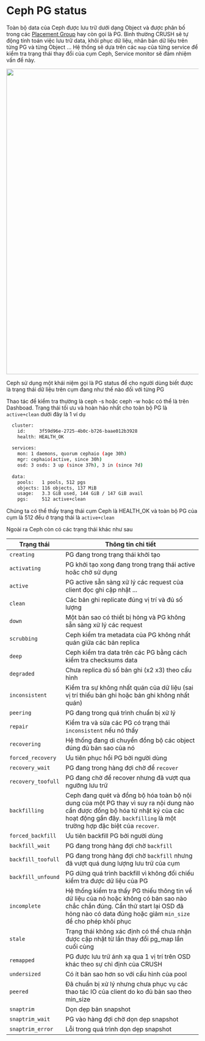 # Ceph PG status

Toàn bộ data của Ceph được lưu trữ dưới dạng Object và được phân bố trong các [Placement Group](Kiến%20trúc%2C%20thành%20phần%20của%20Ceph/ceph-pg.md) hay còn gọi là PG. Bình thường CRUSH sẽ tự động tính toán việc lưu trữ data, khôi phục dữ liệu, nhân bản dữ liệu trên từng PG và từng Object ... Hệ thống sẽ dựa trên các `map` của từng service để kiểm tra trạng thái thay đổi của cụm Ceph, Service monitor sẽ đảm nhiệm vấn đề này. 

<p align="center">
<img src="https://user-images.githubusercontent.com/79830542/184801591-c429d17b-fffb-463f-9cfe-3ab48f990a14.png" width="800">
</p>

Ceph sử dụng một khái niệm gọi là PG status để cho người dùng biết được là trạng thái dữ liệu trên cụm đang như thế nào đối với từng PG 

Thao tác để kiểm tra thường là ceph -s hoặc ceph -w hoặc có thể là trên Dashboad. Trạng thái tối ưu và hoàn hảo nhất cho toàn bộ PG là `active+clean` dưới đây là 1 ví dụ 

```sh 
  cluster:
    id:     3f59d96e-2725-4b0c-b726-baae012b3928
    health: HEALTH_OK
 
  services:
    mon: 1 daemons, quorum cephaio (age 30h)
    mgr: cephaio(active, since 30h)
    osd: 3 osds: 3 up (since 37h), 3 in (since 7d)
 
  data:
    pools:   1 pools, 512 pgs
    objects: 116 objects, 137 MiB
    usage:   3.3 GiB used, 144 GiB / 147 GiB avail
    pgs:     512 active+clean

```

Chúng ta có thể thấy trạng thái cụm Ceph là HEALTH_OK và toàn bộ PG của cụm là 512 đều ở trạng thái là `active+clean`

Ngoài ra Ceph còn có các trạng thái khác như sau 

|Trạng thái|Thông tin chi tiết                             |
|----------|-----------------------------------------------|
|`creating`| PG đang trong trạng thái khởi tạo             |
|`activating`| PG khởi tạo xong đang trong trạng thái active hoăc chờ sử dụng|
|`active`  | PG active sẵn sàng xử lý các request của client đọc ghi cập nhật ... |
|`clean`   | Các bản ghi replicate đúng vị trí và đủ số lượng|
|`down`    | Một bản sao có thiết bị hỏng và PG không sẵn sàng xử lý các request|
|`scrubbing`| Ceph kiểm tra metadata của PG không nhất quán giữa các bản replica|
|`deep`    | Ceph kiểm tra data trên các PG bằng cách kiểm tra checksums data |
|`degraded`| Chưa replica đủ số bản ghi (x2 x3) theo cấu hình |
|`inconsistent`| Kiểm tra sự không nhất quán của dữ liệu (sai vị trí thiếu bản ghi hoặc bản ghi không nhất quán)|
|`peering` | PG đang trong quá trình chuẩn bị xử lý        |
|`repair`  | Kiểm tra và sửa các PG có trạng thái `inconsistent` nếu nó thấy |
|`recovering`| Hệ thống đang di chuyển đồng bộ các object đúng đủ bản sao của nó |
|`forced_recovery`| Ưu tiên phục hồi PG bởi người dùng            |
|`recovery_wait`| PG đang trong hàng đợi chờ để `recover`       |
|`recovery_toofull`| PG đang chờ để recover nhưng đã vượt qua ngưỡng lưu trữ |
|`backfilling`| Ceph đang quét và đồng bộ hóa toàn bộ nội dung của một PG thay vì suy ra nội dung nào cần được đồng bộ hóa từ nhật ký của các hoạt động gần đây. `backfilling` là một trường hợp đặc biệt của `recover`.|
|`forced_backfill`| Ưu tiên backfill PG bởi người dùng            |
|`backfill_wait`| PG đang trong hàng đợi chờ `backfill`         |
|`backfill_toofull`|  PG đang trong hàng đợi chờ `backfill` nhưng đã vượt quá dung lượng lưu trữ của cụm|
|`backfill_unfound`| PG dừng quá trình backfill vì không đối chiếu kiểm tra được dữ liệu của PG|
|`incomplete`| Hệ thống kiểm tra thấy PG thiếu thông tin về dữ liệu của nó hoặc không có bản sao nào chắc chắn đúng. Cần thử start lại OSD đã hỏng nào có data đúng hoặc giảm `min_size` để cho phép khôi phục|
|`stale`   | Trạng thái không xác định có thể chưa nhận được cập nhật từ lần thay đổi pg_map lần cuối cùng |
|`remapped`| PG được lưu trữ ánh xạ qua 1 vị trí trên OSD khác theo sự chỉ định của CRUSH|
|`undersized`| Có ít bản sao hơn so với cấu hình của pool    |
|`peered`  | Đã chuẩn bị xử lý nhưng chưa phục vụ các thao tác IO của client do ko đủ bản sao theo min_size |
|`snaptrim`| Dọn dẹp bản snapshot                          |
|`snaptrim_wait`| PG vào hàng đợi chờ dọn dẹp snapshot          |
|`snaptrim_error`| Lỗi trong quá trình dọn dẹp snapshot          |
